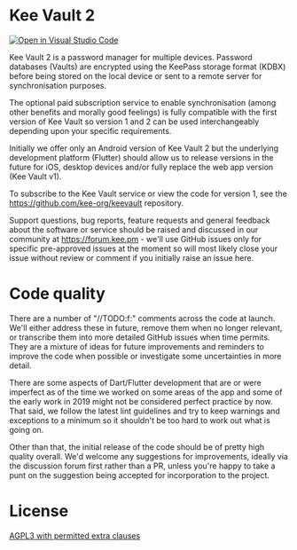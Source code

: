 # Kee Vault 2

[![Open in Visual Studio Code](https://open.vscode.dev/badges/open-in-vscode.svg)](https://open.vscode.dev/kee-org/keevault2)

Kee Vault 2 is a password manager for multiple devices. Password databases (Vaults) are encrypted using the KeePass storage format (KDBX) before being stored on the local device or sent to a remote server for synchronisation purposes.

The optional paid subscription service to enable synchronisation (among other benefits and morally good feelings) is fully compatible with the first version of Kee Vault so version 1 and 2 can be used interchangeably depending upon your specific requirements.

Initially we offer only an Android version of Kee Vault 2 but the underlying development platform (Flutter) should allow us to release versions in the future for iOS, desktop devices and/or fully replace the web app version (Kee Vault v1).

To subscribe to the Kee Vault service or view the code for version 1, see the https://github.com/kee-org/keevault repository.

Support questions, bug reports, feature requests and general feedback about the software or service should be raised and discussed in our community at https://forum.kee.pm - we'll use GitHub issues only for specific pre-approved issues at the moment so will most likely close your issue without review or comment if you initially raise an issue here.

# Code quality

There are a number of "//TODO:f:" comments across the code at launch. We'll either address these in future, remove them when no longer relevant, or transcribe them into more detailed GitHub issues when time permits. They are a mixture of ideas for future improvements and reminders to improve the code when possible or investigate some uncertainties in more detail.

There are some aspects of Dart/Flutter development that are or were imperfect as of the time we worked on some areas of the app and some of the early work in 2019 might not be considered perfect practice by now. That said, we follow the latest lint guidelines and try to keep warnings and exceptions to a minimum so it shouldn't be too hard to work out what is going on.

Other than that, the initial release of the code should be of pretty high quality overall. We'd welcome any suggestions for improvements, ideally via the discussion forum first rather than a PR, unless you're happy to take a punt on the suggestion being accepted for incorporation to the project.

# License

[AGPL3 with permitted extra clauses](https://github.com/kee-org/keevault/blob/master/LICENSE)